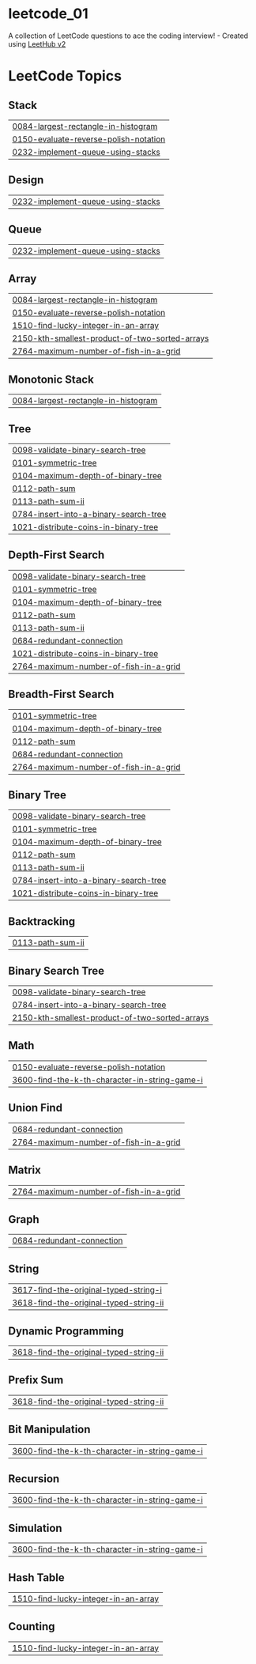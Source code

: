 # leetcode_01
A collection of LeetCode questions to ace the coding interview! - Created using [LeetHub v2](https://github.com/arunbhardwaj/LeetHub-2.0)

<!---LeetCode Topics Start-->
# LeetCode Topics
## Stack
|  |
| ------- |
| [0084-largest-rectangle-in-histogram](https://github.com/LearnerQuest/leetcode_01/tree/master/0084-largest-rectangle-in-histogram) |
| [0150-evaluate-reverse-polish-notation](https://github.com/LearnerQuest/leetcode_01/tree/master/0150-evaluate-reverse-polish-notation) |
| [0232-implement-queue-using-stacks](https://github.com/LearnerQuest/leetcode_01/tree/master/0232-implement-queue-using-stacks) |
## Design
|  |
| ------- |
| [0232-implement-queue-using-stacks](https://github.com/LearnerQuest/leetcode_01/tree/master/0232-implement-queue-using-stacks) |
## Queue
|  |
| ------- |
| [0232-implement-queue-using-stacks](https://github.com/LearnerQuest/leetcode_01/tree/master/0232-implement-queue-using-stacks) |
## Array
|  |
| ------- |
| [0084-largest-rectangle-in-histogram](https://github.com/LearnerQuest/leetcode_01/tree/master/0084-largest-rectangle-in-histogram) |
| [0150-evaluate-reverse-polish-notation](https://github.com/LearnerQuest/leetcode_01/tree/master/0150-evaluate-reverse-polish-notation) |
| [1510-find-lucky-integer-in-an-array](https://github.com/LearnerQuest/leetcode_01/tree/master/1510-find-lucky-integer-in-an-array) |
| [2150-kth-smallest-product-of-two-sorted-arrays](https://github.com/LearnerQuest/leetcode_01/tree/master/2150-kth-smallest-product-of-two-sorted-arrays) |
| [2764-maximum-number-of-fish-in-a-grid](https://github.com/LearnerQuest/leetcode_01/tree/master/2764-maximum-number-of-fish-in-a-grid) |
## Monotonic Stack
|  |
| ------- |
| [0084-largest-rectangle-in-histogram](https://github.com/LearnerQuest/leetcode_01/tree/master/0084-largest-rectangle-in-histogram) |
## Tree
|  |
| ------- |
| [0098-validate-binary-search-tree](https://github.com/LearnerQuest/leetcode_01/tree/master/0098-validate-binary-search-tree) |
| [0101-symmetric-tree](https://github.com/LearnerQuest/leetcode_01/tree/master/0101-symmetric-tree) |
| [0104-maximum-depth-of-binary-tree](https://github.com/LearnerQuest/leetcode_01/tree/master/0104-maximum-depth-of-binary-tree) |
| [0112-path-sum](https://github.com/LearnerQuest/leetcode_01/tree/master/0112-path-sum) |
| [0113-path-sum-ii](https://github.com/LearnerQuest/leetcode_01/tree/master/0113-path-sum-ii) |
| [0784-insert-into-a-binary-search-tree](https://github.com/LearnerQuest/leetcode_01/tree/master/0784-insert-into-a-binary-search-tree) |
| [1021-distribute-coins-in-binary-tree](https://github.com/LearnerQuest/leetcode_01/tree/master/1021-distribute-coins-in-binary-tree) |
## Depth-First Search
|  |
| ------- |
| [0098-validate-binary-search-tree](https://github.com/LearnerQuest/leetcode_01/tree/master/0098-validate-binary-search-tree) |
| [0101-symmetric-tree](https://github.com/LearnerQuest/leetcode_01/tree/master/0101-symmetric-tree) |
| [0104-maximum-depth-of-binary-tree](https://github.com/LearnerQuest/leetcode_01/tree/master/0104-maximum-depth-of-binary-tree) |
| [0112-path-sum](https://github.com/LearnerQuest/leetcode_01/tree/master/0112-path-sum) |
| [0113-path-sum-ii](https://github.com/LearnerQuest/leetcode_01/tree/master/0113-path-sum-ii) |
| [0684-redundant-connection](https://github.com/LearnerQuest/leetcode_01/tree/master/0684-redundant-connection) |
| [1021-distribute-coins-in-binary-tree](https://github.com/LearnerQuest/leetcode_01/tree/master/1021-distribute-coins-in-binary-tree) |
| [2764-maximum-number-of-fish-in-a-grid](https://github.com/LearnerQuest/leetcode_01/tree/master/2764-maximum-number-of-fish-in-a-grid) |
## Breadth-First Search
|  |
| ------- |
| [0101-symmetric-tree](https://github.com/LearnerQuest/leetcode_01/tree/master/0101-symmetric-tree) |
| [0104-maximum-depth-of-binary-tree](https://github.com/LearnerQuest/leetcode_01/tree/master/0104-maximum-depth-of-binary-tree) |
| [0112-path-sum](https://github.com/LearnerQuest/leetcode_01/tree/master/0112-path-sum) |
| [0684-redundant-connection](https://github.com/LearnerQuest/leetcode_01/tree/master/0684-redundant-connection) |
| [2764-maximum-number-of-fish-in-a-grid](https://github.com/LearnerQuest/leetcode_01/tree/master/2764-maximum-number-of-fish-in-a-grid) |
## Binary Tree
|  |
| ------- |
| [0098-validate-binary-search-tree](https://github.com/LearnerQuest/leetcode_01/tree/master/0098-validate-binary-search-tree) |
| [0101-symmetric-tree](https://github.com/LearnerQuest/leetcode_01/tree/master/0101-symmetric-tree) |
| [0104-maximum-depth-of-binary-tree](https://github.com/LearnerQuest/leetcode_01/tree/master/0104-maximum-depth-of-binary-tree) |
| [0112-path-sum](https://github.com/LearnerQuest/leetcode_01/tree/master/0112-path-sum) |
| [0113-path-sum-ii](https://github.com/LearnerQuest/leetcode_01/tree/master/0113-path-sum-ii) |
| [0784-insert-into-a-binary-search-tree](https://github.com/LearnerQuest/leetcode_01/tree/master/0784-insert-into-a-binary-search-tree) |
| [1021-distribute-coins-in-binary-tree](https://github.com/LearnerQuest/leetcode_01/tree/master/1021-distribute-coins-in-binary-tree) |
## Backtracking
|  |
| ------- |
| [0113-path-sum-ii](https://github.com/LearnerQuest/leetcode_01/tree/master/0113-path-sum-ii) |
## Binary Search Tree
|  |
| ------- |
| [0098-validate-binary-search-tree](https://github.com/LearnerQuest/leetcode_01/tree/master/0098-validate-binary-search-tree) |
| [0784-insert-into-a-binary-search-tree](https://github.com/LearnerQuest/leetcode_01/tree/master/0784-insert-into-a-binary-search-tree) |
| [2150-kth-smallest-product-of-two-sorted-arrays](https://github.com/LearnerQuest/leetcode_01/tree/master/2150-kth-smallest-product-of-two-sorted-arrays) |
## Math
|  |
| ------- |
| [0150-evaluate-reverse-polish-notation](https://github.com/LearnerQuest/leetcode_01/tree/master/0150-evaluate-reverse-polish-notation) |
| [3600-find-the-k-th-character-in-string-game-i](https://github.com/LearnerQuest/leetcode_01/tree/master/3600-find-the-k-th-character-in-string-game-i) |
## Union Find
|  |
| ------- |
| [0684-redundant-connection](https://github.com/LearnerQuest/leetcode_01/tree/master/0684-redundant-connection) |
| [2764-maximum-number-of-fish-in-a-grid](https://github.com/LearnerQuest/leetcode_01/tree/master/2764-maximum-number-of-fish-in-a-grid) |
## Matrix
|  |
| ------- |
| [2764-maximum-number-of-fish-in-a-grid](https://github.com/LearnerQuest/leetcode_01/tree/master/2764-maximum-number-of-fish-in-a-grid) |
## Graph
|  |
| ------- |
| [0684-redundant-connection](https://github.com/LearnerQuest/leetcode_01/tree/master/0684-redundant-connection) |
## String
|  |
| ------- |
| [3617-find-the-original-typed-string-i](https://github.com/LearnerQuest/leetcode_01/tree/master/3617-find-the-original-typed-string-i) |
| [3618-find-the-original-typed-string-ii](https://github.com/LearnerQuest/leetcode_01/tree/master/3618-find-the-original-typed-string-ii) |
## Dynamic Programming
|  |
| ------- |
| [3618-find-the-original-typed-string-ii](https://github.com/LearnerQuest/leetcode_01/tree/master/3618-find-the-original-typed-string-ii) |
## Prefix Sum
|  |
| ------- |
| [3618-find-the-original-typed-string-ii](https://github.com/LearnerQuest/leetcode_01/tree/master/3618-find-the-original-typed-string-ii) |
## Bit Manipulation
|  |
| ------- |
| [3600-find-the-k-th-character-in-string-game-i](https://github.com/LearnerQuest/leetcode_01/tree/master/3600-find-the-k-th-character-in-string-game-i) |
## Recursion
|  |
| ------- |
| [3600-find-the-k-th-character-in-string-game-i](https://github.com/LearnerQuest/leetcode_01/tree/master/3600-find-the-k-th-character-in-string-game-i) |
## Simulation
|  |
| ------- |
| [3600-find-the-k-th-character-in-string-game-i](https://github.com/LearnerQuest/leetcode_01/tree/master/3600-find-the-k-th-character-in-string-game-i) |
## Hash Table
|  |
| ------- |
| [1510-find-lucky-integer-in-an-array](https://github.com/LearnerQuest/leetcode_01/tree/master/1510-find-lucky-integer-in-an-array) |
## Counting
|  |
| ------- |
| [1510-find-lucky-integer-in-an-array](https://github.com/LearnerQuest/leetcode_01/tree/master/1510-find-lucky-integer-in-an-array) |
<!---LeetCode Topics End-->